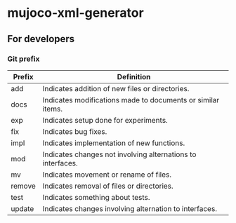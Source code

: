 # mujoco-xml-generator

## For developers

### Git prefix

| Prefix | Definition                                                  |
|--------|-------------------------------------------------------------|
| add    | Indicates addition of new files or directories.             |
| docs   | Indicates modifications made to documents or similar items. |
| exp    | Indicates setup done for experiments.                       |
| fix    | Indicates bug fixes.                                        |
| impl   | Indicates implementation of new functions.                  |
| mod    | Indicates changes not involving alternations to interfaces. |
| mv     | Indicates movement or rename of files.                      |
| remove | Indicates removal of files or directories.                  |
| test   | Indicates something about tests.                            |
| update | Indicates changes involving alternation to interfaces.      |
